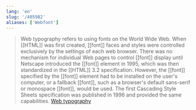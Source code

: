 ```yaml
---
lang: 'en'
slug: '/405982'
aliases: ['Webfont']
---
```


> Web typography refers to using fonts on the World Wide Web. When [[HTML]] was first created, [[font]] faces and styles were controlled exclusively by the settings of each web browser. There was no mechanism for individual Web pages to control [[font]] display until Netscape introduced the [[font]] element in 1995, which was then standardized in the [[HTML]] 3.2 specification. However, the [[font]] specified by the [[font]] element had to be installed on the user's computer, or a fallback [[font]], such as a browser's default sans-serif or monospace [[font]], would be used. The first Cascading Style Sheets specification was published in 1996 and provided the same capabilities. [Web typography](https://en.wikipedia.org/wiki/Web_typography)
